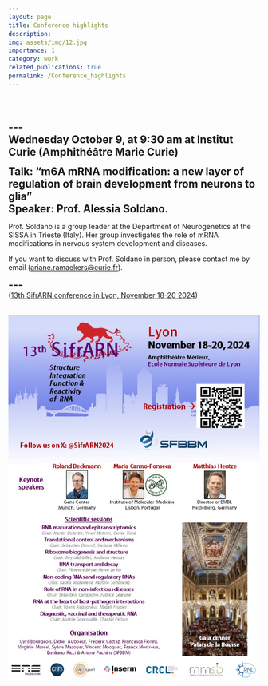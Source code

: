 ```yaml
---
layout: page
title: Conference highlights 
description: 
img: assets/img/12.jpg
importance: 1
category: work
related_publications: true
permalink: /Conference_highlights 
---
```

<br><br><br>
<span style="font-size: 1.5em;"><strong>---</strong></span><br>
<span style="font-size: 1.5em;"><strong>Wednesday October 9, at 9:30 am at Institut Curie (Amphithéâtre Marie Curie) </strong></span><br>

<span style="font-size: 1.5em;"><strong> Talk: “m6A mRNA modification: a new layer of regulation of brain development from neurons to glia” </strong></span><br>
<span style="font-size: 1.5em;"><strong> Speaker: Prof. Alessia Soldano. </strong></span><br>

Prof. Soldano is a group leader at the Department of Neurogenetics at the SISSA in Trieste (Italy). Her group investigates the role of mRNA modifications in nervous system development and diseases.
 
If you want to discuss with Prof. Soldano in person, please contact me by email (ariane.ramaekers@curie.fr).


<span style="font-size: 1.5em;"><strong>---</strong></span><br>
(<a href="/_projects/SifrARN2024_Affiche.jpg" target="_blank">13th SifrARN conference in Lyon, November 18-20 2024</a>) <br><br>

![SifrARN 2024 Affiche](/_projects/SifrARN2024_Affiche.jpg)

